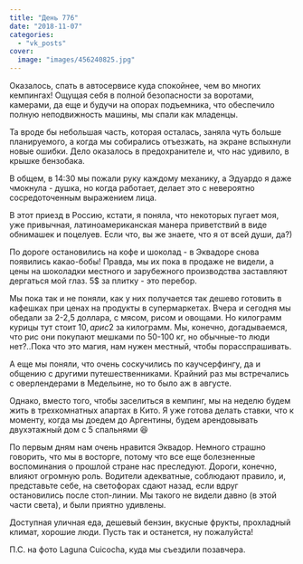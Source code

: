 ```yaml
---
title: "День 776"
date: "2018-11-07"
categories: 
  - "vk_posts"
cover:
  image: "images/456240825.jpg"
---
```


Оказалось, спать в автосервисе куда спокойнее, чем во многих кемпингах! Ощущая себя в полной безопасности за воротами, камерами, да еще и будучи на опорах подъемника, что обеспечило полную неподвижность машины, мы спали как младенцы.

<!--more-->

Та вроде бы небольшая часть, которая осталась, заняла чуть больше планируемого, а когда мы собирались отъезжать, на экране вспыхнули новые ошибки. Дело оказалось в предохранителе и, что нас удивило, в крышке бензобака.

В общем, в 14:30 мы пожали руку каждому механику, а Эдуардо я даже чмокнула - душка, но когда работает, делает это с невероятно сосредоточенным выражением лица.

В этот приезд в Россию, кстати, я поняла, что некоторых пугает моя, уже привычная, латиноамериканская манера приветствий в виде обнимашек и поцелуев. Если что, вы же знаете, что я от всей души, да?)

По дороге остановились на кофе и шоколад - в Эквадоре снова появились какао-бобы! Правда, мы их пока в продаже не видели, а цены на шоколадки местного и зарубежного производства заставляют дергаться мой глаз. 5$ за плитку - это перебор.

Мы пока так и не поняли, как у них получается так дешево готовить в кафешках при ценах на продукты в супермаркетах. Вчера и сегодня мы обедали за 2-2,5 доллара, с мясом, рисом и овощами. Но килограмм курицы тут стоит 10$, а рис 2$ за килограмм. Мы, конечно, догадываемся, что рис они покупают мешками по 50-100 кг, но обычные-то люди нет?..Пока что это магия, нам нужен местный, чтобы порасспрашивать.

А еще мы поняли, что очень соскучились по каучсерфингу, да и общению с другими путешественниками. Крайний раз мы встречались с оверлендерами в Медельине, но то было аж в августе.

Однако, вместо того, чтобы заселиться в кемпинг, мы на неделю будем жить в трехкомнатных апартах в Кито. Я уже готова делать ставки, что к моменту, когда мы доедем до Аргентины, будем арендовывать двухэтажный дом с 5 спальнями 😆

По первым дням нам очень нравится Эквадор. Немного страшно говорить, что мы в восторге, потому что все еще болезненные воспоминания о прошлой стране нас преследуют. Дороги, конечно, влияют огромную роль. Водители адекватные, соблюдают правило, и, представьте себе, на светофорах сдают назад, если вдруг остановились после стоп-линии. Мы такого не видели давно (в этой части света), и были приятно удивлены.

Доступная уличная еда, дешевый бензин, вкусные фрукты, прохладный климат, хорошие люди. Пусть так и останется, ну пожалуйста!

П.С. на фото Laguna Cuicocha, куда мы съездили позавчера.
